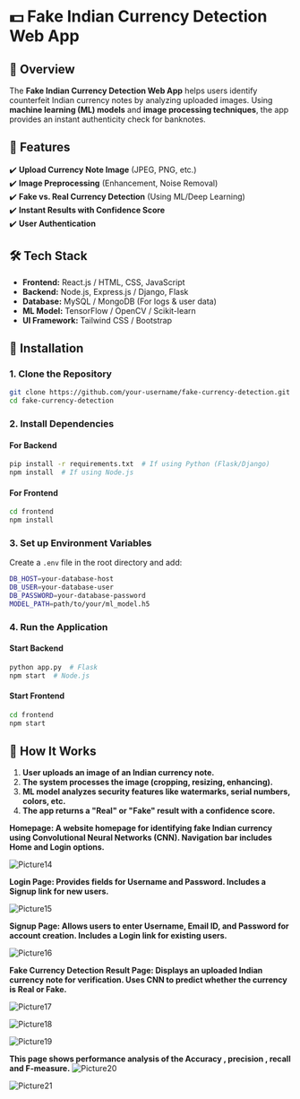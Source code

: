 # 💵 Fake Indian Currency Detection Web App  

## 📌 Overview  
The **Fake Indian Currency Detection Web App** helps users identify counterfeit Indian currency notes by analyzing uploaded images. Using **machine learning (ML) models** and **image processing techniques**, the app provides an instant authenticity check for banknotes.  

## 🚀 Features  
✔️ **Upload Currency Note Image** (JPEG, PNG, etc.)  
✔️ **Image Preprocessing** (Enhancement, Noise Removal)  
✔️ **Fake vs. Real Currency Detection** (Using ML/Deep Learning)  
✔️ **Instant Results with Confidence Score**  
✔️ **User Authentication** 

## 🛠️ Tech Stack  
- **Frontend:** React.js / HTML, CSS, JavaScript  
- **Backend:** Node.js, Express.js / Django, Flask  
- **Database:** MySQL / MongoDB (For logs & user data)  
- **ML Model:** TensorFlow / OpenCV / Scikit-learn  
- **UI Framework:** Tailwind CSS / Bootstrap  

## 🔧 Installation  

### **1. Clone the Repository**  
```sh
git clone https://github.com/your-username/fake-currency-detection.git
cd fake-currency-detection
```

### **2. Install Dependencies**  
#### **For Backend**  
```sh
pip install -r requirements.txt  # If using Python (Flask/Django)
npm install  # If using Node.js
```
#### **For Frontend**  
```sh
cd frontend
npm install
```

### **3. Set up Environment Variables**  
Create a `.env` file in the root directory and add:  
```sh
DB_HOST=your-database-host
DB_USER=your-database-user
DB_PASSWORD=your-database-password
MODEL_PATH=path/to/your/ml_model.h5
```

### **4. Run the Application**  
#### **Start Backend**  
```sh
python app.py  # Flask  
npm start  # Node.js  
```
#### **Start Frontend**  
```sh
cd frontend
npm start
```

## 🎯 How It Works  
1. **User uploads an image of an Indian currency note.**  
2. **The system processes the image (cropping, resizing, enhancing).**  
3. **ML model analyzes security features like watermarks, serial numbers, colors, etc.**  
4. **The app returns a "Real" or "Fake" result with a confidence score.**  

**Homepage:
A website homepage for identifying fake Indian currency using Convolutional Neural Networks (CNN).
Navigation bar includes Home and Login options.**

![Picture14](https://github.com/user-attachments/assets/ba9f739a-15d8-4892-ae4d-6e55b75a105e)


**Login Page:
Provides fields for Username and Password.
Includes a Signup link for new users.**

![Picture15](https://github.com/user-attachments/assets/07c87196-7d49-4917-916f-403e4e64d27e)


**Signup Page:
Allows users to enter Username, Email ID, and Password for account creation.
Includes a Login link for existing users.**

![Picture16](https://github.com/user-attachments/assets/594498ba-4f04-4691-b8c4-3967652dd885)


**Fake Currency Detection Result Page:
Displays an uploaded Indian currency note for verification.
Uses CNN to predict whether the currency is Real or Fake.**

![Picture17](https://github.com/user-attachments/assets/5dbd5cbf-2add-427c-ab3d-c5378add8ec0)

![Picture18](https://github.com/user-attachments/assets/613b710f-02d0-4170-acee-919789283a6b)

![Picture19](https://github.com/user-attachments/assets/ab338bc4-68b7-4697-8f9a-fe1cfb9c84d3)

**This page shows performance analysis of the Accuracy , precision , recall and F-measure.**
![Picture20](https://github.com/user-attachments/assets/f6ff3ea1-1bda-4000-b3ba-b7f6bed5ebdc)

![Picture21](https://github.com/user-attachments/assets/519cdfd4-4060-434e-80d9-cff7e7197c4c)














